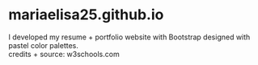 # mariaelisa25.github.io
I developed my resume + portfolio website with Bootstrap
designed with pastel color palettes.<br>
credits + source: w3schools.com
